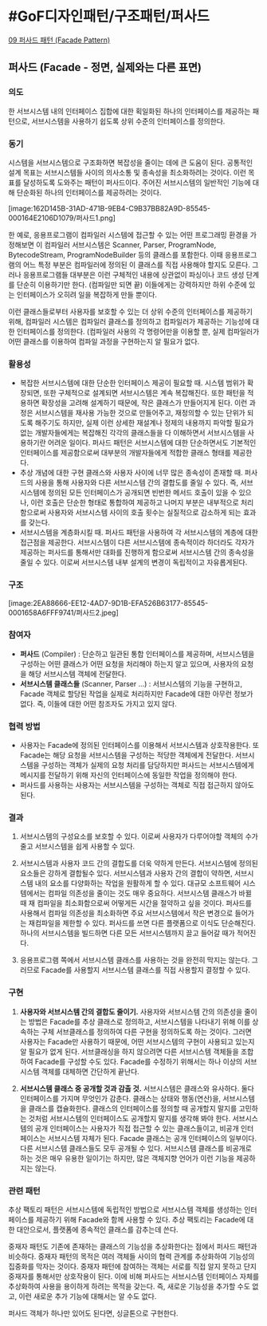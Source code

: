 # #GoF디자인패턴/구조패턴/퍼사드
[09 퍼사드 패턴 (Facade Pattern)](https://lktprogrammer.tistory.com/42)

## 퍼사드 (Facade - 정면, 실제와는 다른 표면)

### 의도 

한 서브시스템 내의 인터페이스 집합에 대한 획일화된 하나의 인터페이스를 제공하는 패턴으로, 서브시스템을 사용하기 쉽도록 상위 수준의 인터페이스를 정의한다.


### 동기

시스템을 서브시스템으로 구조화하면 복잡성을 줄이는 데에 큰 도움이 된다. 공통적인 설계 목표는 서브시스템들 사이의 의사소통 및 종속성을 최소화하려는 것이다. 이런 목표를 달성하도록 도와주는 패턴이 퍼사드이다. 주어진 서브시스템의 일반적인 기능에 대해 단순화된 하나의 인터페이스를 제공하려는 것이다.

[image:162D145B-31AD-471B-9EB4-C9B37BB82A9D-85545-000164E2106D1079/퍼사드1.png]

한 예로, 응용프로그램이 컴파일러 시스템에 접근할 수 있는 어떤 프로그래밍 환경을 가정해보면 이 컴파일러 서브시스템은 Scanner, Parser, ProgramNode, BytecodeStream, ProgramNodeBuilder 등의 클래스를 포함한다. 이때 응용프로그램의 어느 특정 부분은 컴파일러에 정의된 이 클래스를 직접 사용해야 할지도 모른다. 그러나 응용프로그램들 대부분은 이런 구체적인 내용에 상관없이 파싱이나 코드 생성 단계를 단순히 이용하기만 한다. (컴파일만 되면 끝) 이들에게는 강력하지만 하위 수준에 있는 인터페이스가 오히려 일을 복잡하게 만들 뿐이다.

이런 클래스들로부터 사용자를 보호할 수 있는 더 상위 수준의 인터페이스를 제공하기 위해, 컴파일러 시스템은 컴파일러 클래스를 정의하고 컴파일러가 제공하는 기능성에 대한 인터페이스를 정의한다. (컴파일러 사용의 각 명령어만을 이용할 뿐, 실제 컴파일러가 어떤 클래스를 이용하여 컴파일 과정을 구현하는지 알 필요가 없다.


### 활용성

- 복잡한 서브시스템에 대한 단순한 인터페이스 제공이 필요할 때. 시스템 범위가 확장되면, 또한 구체적으로 설계되면 서브시스템은 계속 복잡해진다. 또한 패턴을 적용하면 확장성을 고려해 설계하기 때문에, 작은 클래스가 만들어지게 된다. 이런 과정은 서브시스템을 재사용 가능한 것으로 만들어주고, 재정의할 수 있는 단위가 되도록 해주기도 하지만, 실제 이런 상세한 재설계나 정제의 내용까지 파악할 필요가 없는 개발자들에게는 복잡해진 각각의 클래스들을 다 이해하면서 서브시스템을 사용하기란 어려운 일이다. 퍼사드 패턴은 서브시스템에 대한 단순하면서도 기본적인 인터페이스를 제공함으로써 대부분의 개발자들에게 적합한 클래스 형태를 제공한다.
- 추상 개념에 대한 구현 클래스와 사용자 사이에 너무 많은 종속성이 존재할 때. 퍼사드의 사용을 통해 사용자와 다른 서브시스템 간의 결합도를 줄일 수 있다. 즉, 서브시스템에 정의된 모든 인터페이스가 공개되면 빈번한 메서드 호출이 있을 수 있으나, 이런 호출은 단순한 형태로 통합하여 제공하고 나머지 부분은 내부적으로 처리함으로써 사용자와 서브시스템 사이의 호출 횟수는 실질적으로 감소하게 되는 효과를 갖는다.
- 서브시스템을 계층화시킬 때. 퍼사드 패턴을 사용하여 각 서브시스템의 계층에 대한 접근점을 제공한다. 서브시스템이 다른 서브시스템에 종속적이라 하더라도 각자가 제공하는 퍼사드를 통해서만 대화를 진행하게 함으로써 서브시스템 간의 종속성을 줄일 수 있다. 이로써 서브시스템 내부 설계의 변경이 독립적이고 자유롭게된다.


### 구조

[image:2EA88666-EE12-4AD7-9D1B-EFA526B63177-85545-0001658A6FFF9741/퍼사드2.jpeg]


### 참여자

- **퍼사드** (Compiler) : 단순하고 일관된 통합 인터페이스를 제공하며, 서브시스템을 구성하는 어떤 클래스가 어떤 요청을 처리해야 하는지 알고 있으며, 사용자의 요청을 해당 서브시스템 객체에 전달한다.
- **서브시스템 클래스들** (Scanner, Parser …) : 서브시스템의 기능을 구현하고, Facade 객체로 할당된 작업을 실제로 처리하지만 Facade에 대한 아무런 정보가 없다. 즉, 이들에 대한 어떤 참조자도 가지고 있지 않다.


### 협력 방법

- 사용자는 Facade에 정의된 인터페이스를 이용해서 서브시스템과 상호작용한다. 또 Facade는 해당 요청을 서브시스템을 구성하는 적당한 객체에게 전달한다. 서브시스템을 구성하는 객체가 실제의 요청 처리를 담당하지만 퍼사드는 서브시스템에게 메시지를 전달하기 위해 자신의 인터페이스에 동일한 작업을 정의해야 한다.
- 퍼사드를 사용하는 사용자는 서브시스템을 구성하는 객체로 직접 접근하지 않아도 된다.


### 결과

1. 서브시스템의 구성요소를 보호할 수 있다. 이로써 사용자가 다루어야할 객체의 수가 줄고 서브시스템을 쉽게 사용할 수 있다.

2. 서브시스템과 사용자 코드 간의 결합도를 더욱 약하게 만든다. 서브시스템에 정의된 요소들은 강하게 결합될수 있다. 서브시스템과 사용자 간의 결합이 약하면, 서브시스템 내의 요소를 다양화하는 작업을 원활하게 할 수 있다.
 대규모 소프트웨어 시스템에서는 컴파일 의존성을 줄이는 것도 매우 중요하다. 서브시스템 클래스가 바뀔 때 재 컴파일을 최소화함으로써 어떻게든 시간을 절약하고 싶을 것이다. 퍼사드를 사용해서 컴파일 의존성을 최소화하면 주요 서브시스템에서 작은 변경으로 들어가는 재컴파일을 제한할 수 있다. 퍼사드를 쓰면 다른 플랫폼으로 이식도 단순해진다. 하나의 서브시스템을 빌드하면 다른 모든 서브시스템까지 끌고 들어갈 때가 적어진다.

3. 응용프로그램 쪽에서 서브시스템 클래스를 사용하는 것을 완전히 막지는 않는다. 그러므로 Facade를 사용할지 서브시스템 클래스를 직접 사용할지 결정할 수 있다.


### 구현

1. **사용자와 서브시스템 간의 결합도 줄이기.** 사용자와 서브시스템 간의 의존성을 줄이는 방법은 Facade를 추상 클래스로 정의하고, 서브시스템을 나타내기 위해 이를 상속하는 구체 서브클래스를 정의하여 다른 구현을 정의하도록 하는 것이다. 그러면 사용자는 Facade만 사용하기 때문에, 어떤 서브시스템의 구현이 사용되고 있는지 알 필요가 없게 된다.
 서브클래싱을 하지 않으려면 다른 서브시스템 객체들을 조합하여 Facade를 구성할 수도 있다. Facade를 수정하기 위해서는 하나 이상의 서브시스템 객체를 대체하면 간단하게 끝난다.

2. **서브시스템 클래스 중 공개할 것과 감출 것.** 서브시스템은 클래스와 유사하다. 둘다 인터페이스를 가지며 무엇인가 감춘다. 클래스는 상태와 행동(연산)을, 서브시스템을 클래스를 캡슐화한다. 클래스의 인터페이스를 정의할 때 공개할지 말지를 고민하는 것처럼 서브시스템의 인터페이스도 공개할지 말지를 생각해 봐야 한다.
 서브시스템의 공개 인터페이스는 사용자가 직접 접근할 수 있는 클래스들이고, 비공개 인터페이스는 서브시스템 자체가 된다. Facade 클래스는 공개 인터페이스의 일부이다. 다른 서브시스템 클래스들도 모두 공개될 수 있다. 
 서브시스템 클래스를 비공개로 하는 것은 매우 유용한 일이기는 하지만, 많은 객체지향 언어가 이런 기능을 제공하지는 않는다.


### 관련 패턴

추상 팩토리 패턴은 서브시스템에 독립적인 방법으로 서브시스템 객체를 생성하는 인터페이스를 제공하기 위해 Facade와 함께 사용할 수 있다. 추상 팩토리는 Facade에 대한 대안으로서, 플랫폼에 종속적인 클래스를 감추는데 쓴다.

중재자 패턴도 기존에 존재하는 클래스의 기능성을 추상화한다는 점에서 퍼사드 패턴과 비슷하다. 중재자 패턴의 목적은 여러 객체들 사이의 협력 관계를 추상화하여 기능성의 집중화를 막자는 것이다. 중재자 패턴에 참여하는 객체는 서로를 직접 알지 못하고 단지 중재자를 통해서만 상호작용이 된다. 이에 비해 퍼사드는 서브시스템 인터페이스 자체를 추상화하여 사용을 용이하게 하려는 목적을 갖는다. 즉, 새로운 기능성을 추가할 수도 없고, 이런 새로운 추가 기능에 대해서는 알 수도 없다.

퍼사드 객체가 하나만 있어도 된다면, 싱글톤으로 구현한다.

